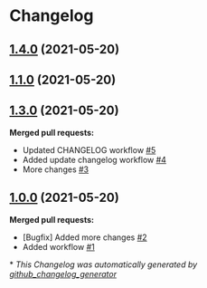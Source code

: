 # Changelog

## [1.4.0](https://github.com/jkribeiro/test-release-automation/tree/1.4.0) (2021-05-20)

## [1.1.0](https://github.com/jkribeiro/test-release-automation/tree/1.1.0) (2021-05-20)

## [1.3.0](https://github.com/jkribeiro/test-release-automation/tree/1.3.0) (2021-05-20)

**Merged pull requests:**

- Updated CHANGELOG workflow [\#5](https://github.com/jkribeiro/test-release-automation/pull/5)
- Added update changelog workflow [\#4](https://github.com/jkribeiro/test-release-automation/pull/4)
- More changes [\#3](https://github.com/jkribeiro/test-release-automation/pull/3)

## [1.0.0](https://github.com/jkribeiro/test-release-automation/tree/1.0.0) (2021-05-20)

**Merged pull requests:**

- \[Bugfix\] Added more changes [\#2](https://github.com/jkribeiro/test-release-automation/pull/2)
- Added workflow [\#1](https://github.com/jkribeiro/test-release-automation/pull/1)



\* *This Changelog was automatically generated by [github_changelog_generator](https://github.com/github-changelog-generator/github-changelog-generator)*
